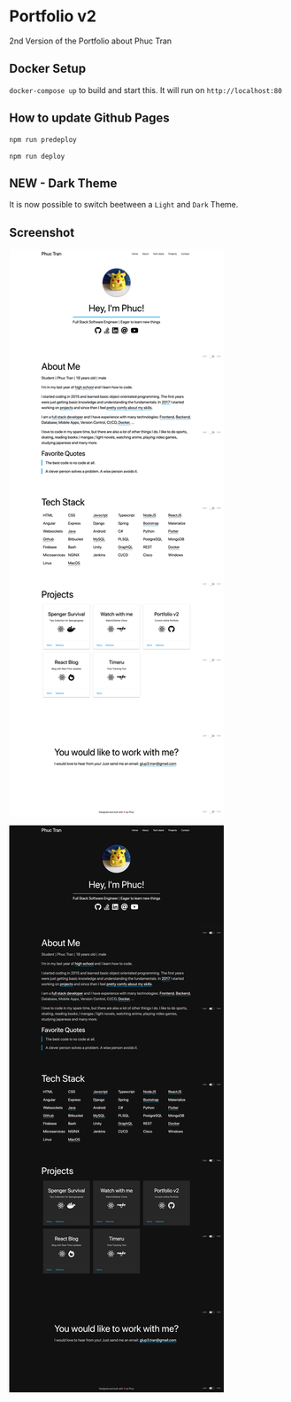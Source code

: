 # Portfolio v2

2nd Version of the Portfolio about Phuc Tran

## Docker Setup

`docker-compose up` to build and start this. It will run on `http://localhost:80`

## How to update Github Pages

```
npm run predeploy
```

```
npm run deploy
```

## NEW - Dark Theme

It is now possible to switch beetween a `Light` and `Dark` Theme.

## Screenshot

![Screenshot](/screenshots/screenshot-light.png)

![Screenshot](/screenshots/screenshot-dark.png)
